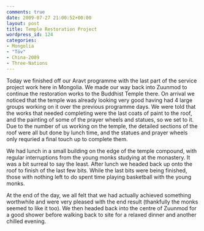 ```yaml
---
comments: true
date: 2009-07-27 21:00:52+00:00
layout: post
title: Temple Restoration Project
wordpress_id: 124
categories:
- Mongolia
- "Töv"
- China-2009
- Three-Nations
---
```


Today we finished off our Aravt programme with the last part of the service project work here in Mongolia. We made our way back into Zuunmod to continue the restoration works to the Buddhist Temple there. On arrival we noticed that the temple was already looking very good having had 4 large groups working on it over the previous programme days. We were told that the works that needed completing were the last coats of paint to the roof, and the painting of some of the prayer wheels and statues, so we set to it. Due to the number of us working on the temple, the detailed sections of the roof were all but done by lunch time, and the statues and prayer wheels only requried a final touch up to complete them.

We had lunch in a small building on the edge of the temple compound, with regular interruptions from the young monks studying at the monastery. It was a bit surreal to say the least. After lunch we headed back up onto the roof to finish of the last few bits. While the last bits were being finished, those with nothing left to do spent time playing basketball with the young monks.

At the end of the day, we all felt that we had actually achieved something worthwhile and were very pleased with the end result (thankfully the monks seemed to like it too). We then headed back into the centre of Zuunmod for a good shower before walking back to site for a relaxed dinner and another chilled evening.
